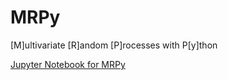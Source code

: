 # MRPy
[M]ultivariate [R]andom [P]rocesses with P[y]thon

[Jupyter Notebook for MRPy](https://nbviewer.jupyter.org/github/mmaiarocha/MRPy/blob/master/MRPy_Notebook.ipynb)
